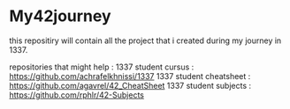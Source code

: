 # My42journey
this repositiry will contain all the project that i created during my journey in 1337.

repositories that might help :
1337 student cursus : https://github.com/achrafelkhnissi/1337
1337 student cheatsheet : https://github.com/agavrel/42_CheatSheet
1337 student subjects : https://github.com/rphlr/42-Subjects
